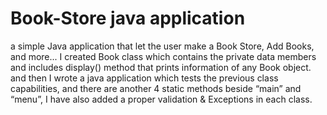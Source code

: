 # Book-Store java application 

a simple Java application that let the user make a Book Store, Add Books, and more...
I created Book class which contains the private data members and includes display() method that prints information of any Book object.
and then I wrote a java application which tests the previous class capabilities, and there are another 4 static methods beside “main” and “menu”, 
I have also added a proper validation & Exceptions in each class.
